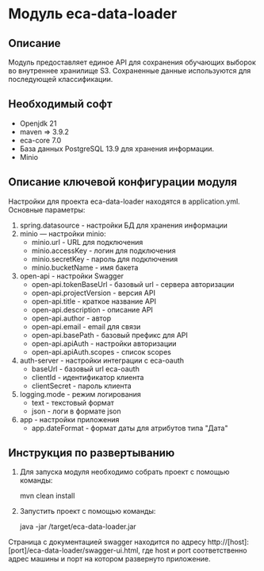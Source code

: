 Модуль eca-data-loader
========================================

Описание
----------------------------------------
   Модуль предоставляет единое API для сохранения обучающих выборок во внутреннее хранилище S3.
   Сохраненные данные используются для последующей классификации. 

Необходимый софт
----------------------------------------
* Openjdk 21
* maven => 3.9.2
* eca-core 7.0
* База данных PostgreSQL 13.9 для хранения информации.
* Minio

Описание ключевой конфигурации модуля
----------------------------------------
Настройки для проекта eca-data-loader находятся в application.yml. Основные параметры:
1) spring.datasource - настройки БД для хранения информации
2) minio — настройки minio:
   * minio.url - URL для подключения
   * minio.accessKey - логин для подключения
   * minio.secretKey - пароль для подключения
   * minio.bucketName - имя бакета
3) open-api - настройки Swagger
   * open-api.tokenBaseUrl - базовый url - сервера авторизации
   * open-api.projectVersion - версия API
   * open-api.title - краткое название API
   * open-api.description - описание API
   * open-api.author - автор
   * open-api.email - email для связи
   * open-api.basePath - базовый префикс для API
   * open-api.apiAuth - настройки авторизации
   * open-api.apiAuth.scopes - список scopes
4) auth-server - настройки интеграции с eca-oauth
   * baseUrl - базовый url eca-oauth
   * clientId - идентификатор клиента
   * clientSecret - пароль клиента
5) logging.mode - режим логирования
   * text - текстовый формат
   * json - логи в формате json
6) app - настройки приложения
   * app.dateFormat - формат даты для атрибутов типа "Дата"
    
Инструкция по развертыванию
----------------------------------------

1. Для запуска модуля необходимо собрать проект с помощью команды:
    
   mvn clean install
    
2. Запустить проект с помощью команды:

    java -jar /target/eca-data-loader.jar

Страница с документацией swagger находится по адресу http://[host]:[port]/eca-data-loader/swagger-ui.html, где host и port
соответственно адрес машины и порт на котором развернуто приложение.
